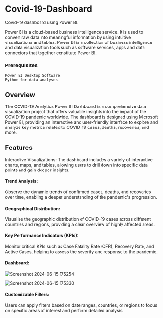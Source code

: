 # Covid-19-Dashboard

Covid-19 dashboard using Power BI.

Power BI is a cloud-based business intelligence service. It is used to convert raw data into meaningful information by using intuitive visualizations and tables. Power BI is a collection of business intelligence and data visualization tools such as software services, apps and data connectors that together constitute Power BI.

### Prerequisites

```
Power BI Desktop Software
Python for data Analyses
```
## Overview 
The COVID-19 Analytics Power BI Dashboard is a comprehensive data visualization project that offers valuable insights into the impact of the COVID-19 pandemic worldwide. The dashboard is designed using Microsoft Power BI, providing an interactive and user-friendly interface to explore and analyze key metrics related to COVID-19 cases, deaths, recoveries, and more.

## Features
Interactive Visualizations: The dashboard includes a variety of interactive charts, maps, and tables, allowing users to drill down into specific data points and gain deeper insights.

#### Trend Analysis: 
Observe the dynamic trends of confirmed cases, deaths, and recoveries over time, enabling a deeper understanding of the pandemic's progression.

#### Geographical Distribution: 
Visualize the geographic distribution of COVID-19 cases across different countries and regions, providing a clear overview of highly affected areas.

#### Key Performance Indicators (KPIs): 
Monitor critical KPIs such as Case Fatality Rate (CFR), Recovery Rate, and Active Cases, helping to assess the severity and response to the pandemic.

#### Dashboard:
![Screenshot 2024-06-15 175254](https://github.com/mohammedsuhailmk/Covid-19-Dashboard-/assets/170872801/f8db9b5e-bf30-49cf-9642-d740e424ae60)

![Screenshot 2024-06-15 175330](https://github.com/mohammedsuhailmk/Covid-19-Dashboard-/assets/170872801/5e53619a-6d6e-4e83-8085-27a045736383)




#### Customizable Filters: 
Users can apply filters based on date ranges, countries, or regions to focus on specific areas of interest and perform detailed analysis.

